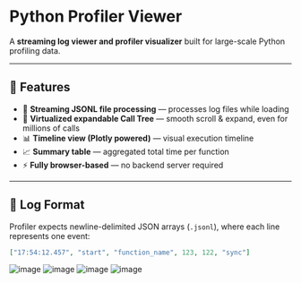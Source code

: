 # Python Profiler Viewer

A **streaming log viewer and profiler visualizer** built for large-scale Python profiling data.

---

## 🚀 Features

- 🔄 **Streaming JSONL file processing** — processes log files while loading
- 🌳 **Virtualized expandable Call Tree** — smooth scroll & expand, even for millions of calls
- 📊 **Timeline view (Plotly powered)** — visual execution timeline
- 📈 **Summary table** — aggregated total time per function
- ⚡ **Fully browser-based** — no backend server required

---

## 📄 Log Format

Profiler expects newline-delimited JSON arrays (`.jsonl`), where each line represents one event:

```json
["17:54:12.457", "start", "function_name", 123, 122, "sync"]
```

![image](https://github.com/user-attachments/assets/3f38d4f1-f72f-473e-92b0-1431ef5fbadc)
![image](https://github.com/user-attachments/assets/f1b39497-af44-405b-89cb-5a538a4803f2)
![image](https://github.com/user-attachments/assets/85d34f20-bb10-4fcb-83de-7b2097d13a22)
![image](https://github.com/user-attachments/assets/024e34b6-5856-43ee-9ced-dbcce97ebedb)
